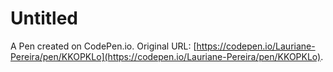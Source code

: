 # Untitled

A Pen created on CodePen.io. Original URL: [https://codepen.io/Lauriane-Pereira/pen/KKOPKLo](https://codepen.io/Lauriane-Pereira/pen/KKOPKLo).

